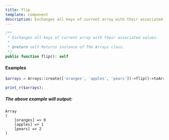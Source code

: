 ```yaml
---
title: flip
template: component
description: Exchanges all keys of current array with their associated values.
---
```


```php
/**
 * Exchanges all keys of current array with their associated values.
 *
 * @return self Returns instance of The Arrays class.
 */
public function flip(): self
```

#### Examples

```php
$arrays = Arrays::create(['oranges', 'apples', 'pears'])->flip()->toArray();

print_r($arrays);
```

##### The above example will output:

```text
Array
(
    [oranges] => 0
    [apples] => 1
    [pears] => 2
)
```
